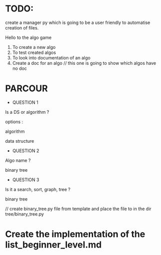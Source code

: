 # TODO:
create a manager py which is going to be a user friendly to automatise creation of files. 

Hello to the algo game
1. To create a new algo
2. To test created algos
3. To look into documentation of an algo 
4. Create a doc for an algo // this one is going to show which algos have no doc

# PARCOUR

- QUESTION 1

Is a DS or algorithm ?

options :

algorithm

data structure

- QUESTION 2

Algo name ?

binary tree

- QUESTION 3
 
Is it a search, sort, graph, tree ?

binary tree 

// create binary_tree.py file from template and place the file to in the dir tree/binary_tree.py

# Create the implementation of the list_beginner_level.md
